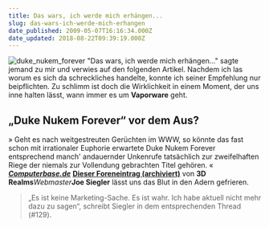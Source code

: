 ```yaml
---
title: Das wars, ich werde mich erhängen...
slug: das-wars-ich-werde-mich-erhangen
date_published: 2009-05-07T16:16:34.000Z
date_updated: 2018-08-22T09:39:19.000Z
---
```


![duke_nukem_forever](//picdump.thafaker.de/2009/05/duke_nukem_forever.jpg)
"Das wars, ich werde mich erhängen..." sagte jemand zu mir und verwies auf den folgenden Artikel. Nachdem ich las worum es sich da schreckliches handelte, konnte ich seiner Empfehlung nur beipflichten. Zu schlimm ist doch die Wirklichkeit in einem Moment, der uns inne halten lässt, wann immer es um **Vaporware** geht.

## „Duke Nukem Forever“ vor dem Aus?

» Geht es nach weitgestreuten Gerüchten im WWW, so könnte das fast schon mit irrationaler Euphorie erwartete Duke Nukem Forever entsprechend manch' andauernder Unkenrufe tatsächlich zur zweifelhaften Riege der niemals zur Vollendung gebrachten Titel gehören. « ***[Computerbase.de](http://www.computerbase.de/news/software/spiele/actionspiele/2009/mai/duke_nukem_forever_aus/)***
**[Dieser Foreneintrag (archiviert)](http://web.archive.org/web/20090509082647/http://forums.3drealms.com:80/vb/showthread.php?t=35533)** von **3D Realms***Webmaster***Joe Siegler** lässt uns das Blut in den Adern gefrieren.

> „Es ist keine Marketing-Sache. Es ist wahr. Ich habe aktuell nicht mehr dazu zu sagen“, schreibt Siegler in dem entsprechenden Thread (#129).
